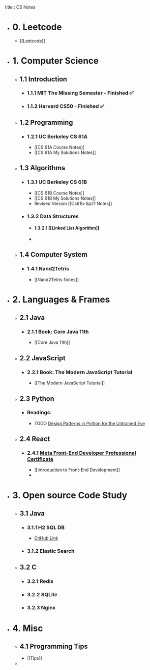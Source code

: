 title:: CS Notes

- # 0. Leetcode
	- [[Leetcode]]
- # 1. Computer Science
	- ## 1.1 Introduction
		- ### 1.1.1 MIT The Missing Semester - Finished ✅
		- ### 1.1.2 Harvard CS50 - Finished ✅
	- ## 1.2 Programming
		- ### 1.2.1 UC Berkeley CS 61A
			- [[CS 61A Course Notes]]
			- [[CS 61A My Solutions Notes]]
	- ## 1.3 Algorithms
		- ### 1.3.1 UC Berkeley CS 61B
			- [[CS 61B Course Notes]]
			- [[CS 61B My Solutions Notes]]
			- Revised Version [[Cs61b-Sp21 Notes]]
		- ### 1.3.2 Data Structures
			- #### 1.3.2.1 [[Linked List Algorithm]]
			-
	- ## 1.4 Computer System
		- ### 1.4.1 Nand2Tetris
			- [[Nand2Tetris Notes]]
- # 2. Languages & Frames
	- ## 2.1 Java
		- ### 2.1.1 Book: Core Java 11th
			- [[Core Java 11th]]
	- ## 2.2 JavaScript
		- ### 2.2.1 Book: The Modern JavaScript Tutorial
			- [[The Modern JavaScript Tutorial]]
	- ## 2.3 Python
		- ### Readings:
			- TODO [Design Patterns in Python for the Untrained Eye](https://arielortiz.info/s201911/pycon2019/docs/design_patterns.html)
	- ## 2.4 React
		- ### 2.4.1 [Meta Front-End Developer Professional Certificate](https://www.coursera.org/professional-certificates/meta-front-end-developer)
			- [[Introduction to Front-End Development]]
			-
- # 3. Open source Code Study
	- ## 3.1 Java
		- ### 3.1.1 H2 SQL DB
			- [GitHub Link](https://github.com/h2database/h2database)
		- ### 3.1.2 Elastic Search
	- ## 3.2 C
		- ### 3.2.1 Redis
		- ### 3.2.2 SQLite
		- ### 3.2.3 Nginx
- # 4. Misc
	- ## 4.1 Programming Tips
		- [[Tips]]
	-